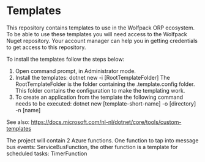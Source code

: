 # Templates
This repository contains templates to use in the Wolfpack ORP ecosystem. To be able to use these templates you will need access to the Wolfpack Nuget repository. Your account manager can help you in getting credentials to get access to this repository.

To install the templates follow the steps below:

1. Open command prompt, in Administrator mode.
2. Install the templates: dotnet new -i [RootTemplateFolder]
The RootTemplateFolder is the folder containing the .template.config folder. This folder contains the configuration to make the templating work.
3. To create an application from the template the following command needs to be executed: dotnet new [template-short-name] -o [directory] -n [name]

See also: https://docs.microsoft.com/nl-nl/dotnet/core/tools/custom-templates

The project will contain 2 Azure functions. One function to tap into message bus events: ServiceBusFunction, the other function is a template for scheduled tasks: TimerFunction
